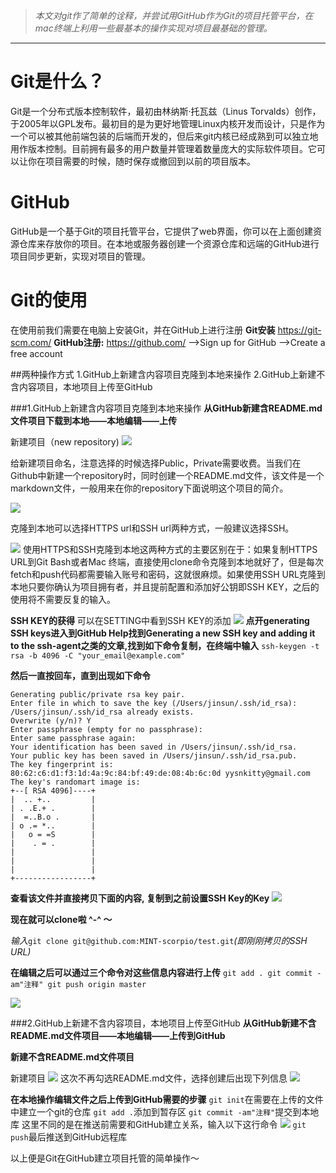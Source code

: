>*本文对git作了简单的诠释，并尝试用GitHub作为Git的项目托管平台，在mac终端上利用一些最基本的操作实现对项目最基础的管理。*

---
# Git是什么？ 

Git是一个分布式版本控制软件，最初由林纳斯·托瓦兹（Linus Torvalds）创作，于2005年以GPL发布。最初目的是为更好地管理Linux内核开发而设计，只是作为一个可以被其他前端包装的后端而开发的，但后来git内核已经成熟到可以独立地用作版本控制。目前拥有最多的用户数量并管理着数量庞大的实际软件项目。它可以让你在项目需要的时候，随时保存或撤回到以前的项目版本。

# GitHub

GitHub是一个基于Git的项目托管平台，它提供了web界面，你可以在上面创建资源仓库来存放你的项目。在本地或服务器创建一个资源仓库和远端的GitHub进行项目同步更新，实现对项目的管理。

# Git的使用
在使用前我们需要在电脑上安装Git，并在GitHub上进行注册
**Git安装**  https://git-scm.com/
**GitHub注册:** https://github.com/ -->Sign up for GitHub -->Create a free account

##两种操作方式
1.GitHub上新建含内容项目克隆到本地来操作
2.GitHub上新建不含内容项目，本地项目上传至GitHub

###1.GitHub上新建含内容项目克隆到本地来操作
**从GitHub新建含README.md文件项目下载到本地——本地编辑——上传**

新建项目（new repository)
![](http://upload-images.jianshu.io/upload_images/6492821-afb02fa887727fe0?imageMogr2/auto-orient/strip%7CimageView2/2/w/1240)

给新建项目命名，注意选择的时候选择Public，Private需要收费。当我们在Github中新建一个repository时，同时创建一个README.md文件，该文件是一个markdown文件，一般用来在你的repository下面说明这个项目的简介。

![](http://upload-images.jianshu.io/upload_images/6492821-e767c7dc7d69950a?imageMogr2/auto-orient/strip%7CimageView2/2/w/1240)

克隆到本地可以选择HTTPS url和SSH url两种方式，一般建议选择SSH。

![](http://upload-images.jianshu.io/upload_images/6492821-90a2e234cefc10bf?imageMogr2/auto-orient/strip%7CimageView2/2/w/1240)
使用HTTPS和SSH克隆到本地这两种方式的主要区别在于：如果复制HTTPS URL到Git Bash或者Mac 终端，直接使用clone命令克隆到本地就好了，但是每次fetch和push代码都需要输入账号和密码，这就很麻烦。如果使用SSH URL克隆到本地只要你确认为项目拥有者，并且提前配置和添加好公钥即SSH KEY，之后的使用将不需要反复的输入。

**SSH KEY的获得**
可以在SETTING中看到SSH KEY的添加
![](http://upload-images.jianshu.io/upload_images/6492821-40665db655d4b71a.png?imageMogr2/auto-orient/strip%7CimageView2/2/w/1240)
**点开generating SSH keys进入到GitHub Help找到Generating a new SSH key and adding it to the ssh-agent之类的文章,找到如下命令复制，在终端中输入**
```ssh-keygen -t rsa -b 4096 -C "your_email@example.com"```

**然后一直按回车，直到出现如下命令**

```jindeMacBook-Pro:test jinsun$  ssh-keygen -t rsa -b 4096 -C "yysnkitty@gmail.com"
Generating public/private rsa key pair.
Enter file in which to save the key (/Users/jinsun/.ssh/id_rsa): 
/Users/jinsun/.ssh/id_rsa already exists.
Overwrite (y/n)? Y
Enter passphrase (empty for no passphrase): 
Enter same passphrase again: 
Your identification has been saved in /Users/jinsun/.ssh/id_rsa.
Your public key has been saved in /Users/jinsun/.ssh/id_rsa.pub.
The key fingerprint is:
80:62:c6:d1:f3:1d:4a:9c:84:bf:49:de:08:4b:6c:0d yysnkitty@gmail.com
The key's randomart image is:
+--[ RSA 4096]----+
|  .. +..         |
| . .E.+ .        |
|  =..B.o .       |
| o .= *..        |
|   o = =S        |
|    . = .        |
|                 |
|                 |
|                 |
+-----------------+
```

**查看该文件并直接拷贝下面的内容, 复制到之前设置SSH Key的Key**
![](http://upload-images.jianshu.io/upload_images/6492821-6555da4a4a890b08.png?imageMogr2/auto-orient/strip%7CimageView2/2/w/1240)

**现在就可以clone啦 ^-^ ～**

*输入*`git clone git@github.com:MINT-scorpio/test.git`*(即刚刚拷贝的SSH URL)*

**在编辑之后可以通过三个命令对这些信息内容进行上传**
`git add .
git commit -am"注释"
git push origin master`


![](http://upload-images.jianshu.io/upload_images/6492821-afa8b35a04805a81?imageMogr2/auto-orient/strip%7CimageView2/2/w/1240)

###2.GitHub上新建不含内容项目，本地项目上传至GitHub
**从GitHub新建不含README.md文件项目——本地编辑——上传到GitHub**

**新建不含README.md文件项目**

新建项目
![](http://upload-images.jianshu.io/upload_images/6492821-c7a2bf7ee95a4127?imageMogr2/auto-orient/strip%7CimageView2/2/w/1240)
这次不再勾选README.md文件，选择创建后出现下列信息
![](http://upload-images.jianshu.io/upload_images/6492821-8d32aead155327fb.png?imageMogr2/auto-orient/strip%7CimageView2/2/w/1240)

**在本地操作编辑文件之后上传到GitHub需要的步骤**
`git init`在需要在上传的文件中建立一个git的仓库
`git add .`添加到暂存区
`git commit -am"注释"`提交到本地库
这里不同的是在推送前需要和GitHub建立关系，输入以下这行命令
![](http://upload-images.jianshu.io/upload_images/6492821-d9ead04ae2afcfbf?imageMogr2/auto-orient/strip%7CimageView2/2/w/1240)
`git push`最后推送到GitHub远程库

以上便是Git在GitHub建立项目托管的简单操作～